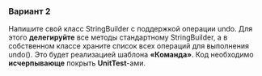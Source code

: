 ### Вариант 2
Напишите свой класс StringBuilder с поддержкой операции undo.
Для этого **делегируйте** все методы стандартному StringBuilder, а в собственном классе храните список всех операций для выполнения undo().
Это будет реализацией шаблона **«Команда»**. Код необходимо **исчерпывающе** покрыть **UnitTest**-ами.
